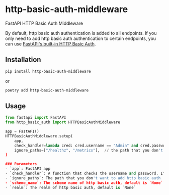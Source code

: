 # http-basic-auth-middleware
FastAPI HTTP Basic Auth Middleware

By default, http basic auth authentication is added to all endpoints. If you only need to add http basic auth authentication to certain endpoints, you can use [FastAPI's built-in HTTP Basic Auth](https://fastapi.tiangolo.com/advanced/security/http-basic-auth/).

## Installation
```bash
pip install http-basic-auth-middleware
```
or 
```bash
poetry add http-basic-auth-middleware
```

## Usage
```python
from fastapi import FastAPI
from http_basic_auth import HTTPBasicAuthMiddleware

app = FastAPI()
HTTPBasicAuthMiddleware.setup(
    app,
    check_handler=lambda cred: cred.username == "Admin" and cred.password == "password",
    ignore_paths=["/healthz", "/metrics"],  // the path that you don't want to add http basic auth
)

### Parameters
- `app`: FastAPI app
- `check_handler`: A function that checks the username and password. If the username and password are correct, return `True`, otherwise return `False`.
- `ignore_paths`: The path that you don't want to add http basic auth
- `scheme_name`: The scheme name of http basic auth, default is `None`
- `realm`: The realm of http basic auth, default is `None`